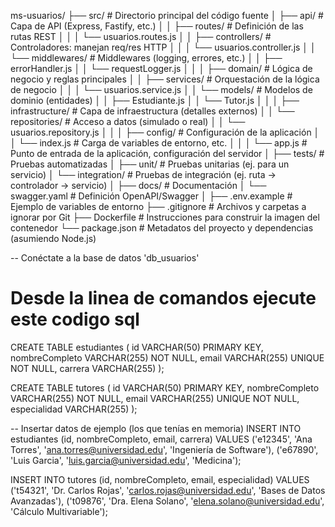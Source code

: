 ms-usuarios/
├── src/                      # Directorio principal del código fuente
│   ├── api/                  # Capa de API (Express, Fastify, etc.)
│   │   ├── routes/           # Definición de las rutas REST
│   │   │   └── usuarios.routes.js
│   │   ├── controllers/      # Controladores: manejan req/res HTTP
│   │   │   └── usuarios.controller.js
│   │   └── middlewares/      # Middlewares (logging, errores, etc.)
│   │       ├── errorHandler.js
│   │       └── requestLogger.js
│   │
│   ├── domain/               # Lógica de negocio y reglas principales
│   │   ├── services/         # Orquestación de la lógica de negocio
│   │   │   └── usuarios.service.js
│   │   └── models/           # Modelos de dominio (entidades)
│   │       ├── Estudiante.js
│   │       └── Tutor.js
│   │
│   ├── infrastructure/         # Capa de infraestructura (detalles externos)
│   │   └── repositories/     # Acceso a datos (simulado o real)
│   │       └── usuarios.repository.js
│   │
│   ├── config/               # Configuración de la aplicación
│   │   └── index.js          # Carga de variables de entorno, etc.
│   │
│   └── app.js                # Punto de entrada de la aplicación, configuración del servidor
│
├── tests/                    # Pruebas automatizadas
│   ├── unit/                 # Pruebas unitarias (ej. para un servicio)
│   └── integration/          # Pruebas de integración (ej. ruta -> controlador -> servicio)
│
├── docs/                     # Documentación
│   └── swagger.yaml          # Definición OpenAPI/Swagger
│
├── .env.example              # Ejemplo de variables de entorno
├── .gitignore                # Archivos y carpetas a ignorar por Git
├── Dockerfile                # Instrucciones para construir la imagen del contenedor
└── package.json              # Metadatos del proyecto y dependencias (asumiendo Node.js)


-- Conéctate a la base de datos 'db_usuarios'
# Desde la linea de comandos ejecute este codigo sql

CREATE TABLE estudiantes (
    id VARCHAR(50) PRIMARY KEY,
    nombreCompleto VARCHAR(255) NOT NULL,
    email VARCHAR(255) UNIQUE NOT NULL,
    carrera VARCHAR(255)
);

CREATE TABLE tutores (
    id VARCHAR(50) PRIMARY KEY,
    nombreCompleto VARCHAR(255) NOT NULL,
    email VARCHAR(255) UNIQUE NOT NULL,
    especialidad VARCHAR(255)
);

-- Insertar datos de ejemplo (los que tenías en memoria)
INSERT INTO estudiantes (id, nombreCompleto, email, carrera) VALUES
('e12345', 'Ana Torres', 'ana.torres@universidad.edu', 'Ingeniería de Software'),
('e67890', 'Luis Garcia', 'luis.garcia@universidad.edu', 'Medicina');

INSERT INTO tutores (id, nombreCompleto, email, especialidad) VALUES
('t54321', 'Dr. Carlos Rojas', 'carlos.rojas@universidad.edu', 'Bases de Datos Avanzadas'),
('t09876', 'Dra. Elena Solano', 'elena.solano@universidad.edu', 'Cálculo Multivariable');